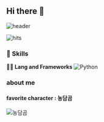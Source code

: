 ## Hi there 👋
![header](https://capsule-render.vercel.app/api?type=waving&color=gradient&height=360&text=RMaeng+World%21&fontSize=65&fontAlign=50&fontAlignY=40&desc=instagram+%40r_maeng_2&descSize=20&descAlign=50&descAlignY=60)

![hits](https://hits.seeyoufarm.com/api/count/incr/badge.svg?url=https%3A%2F%2Fgithub.com%2FRMaeng2&edge_flat=false&title=hits)

### 🦾 Skills
**🧑‍💻 Lang and Frameworks**
![Python](https://img.shields.io/badge/python-3776AB.svg?&style=for-the-badge&logo=python&logoColor=white) 

### about me
#### favorite character : 농담곰
![농담곰](https://i.pinimg.com/550x/c5/ae/3a/c5ae3a02a869f7381797046f59854d54.jpg)

<!--
**RMaeng2/RMaeng2** is a ✨ _special_ ✨ repository because its `README.md` (this file) appears on your GitHub profile.

Here are some ideas to get you started:

- 🔭 I’m currently working on ...
- 🌱 I’m currently learning ...
- 👯 I’m looking to collaborate on ...
- 🤔 I’m looking for help with ...
- 💬 Ask me about ...
- 📫 How to reach me: ...
- 😄 Pronouns: ...
- ⚡ Fun fact: ...
-->
